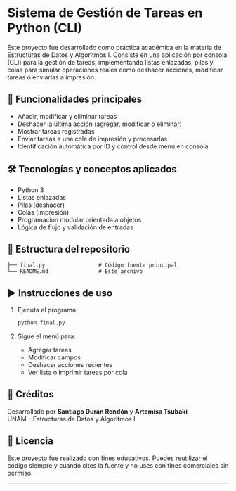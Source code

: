 # Sistema de Gestión de Tareas en Python (CLI)

Este proyecto fue desarrollado como práctica académica en la materia de Estructuras de Datos y Algoritmos I. Consiste en una aplicación por consola (CLI) para la gestión de tareas, implementando listas enlazadas, pilas y colas para simular operaciones reales como deshacer acciones, modificar tareas o enviarlas a impresión.

## 📌 Funcionalidades principales

- Añadir, modificar y eliminar tareas
- Deshacer la última acción (agregar, modificar o eliminar)
- Mostrar tareas registradas
- Enviar tareas a una cola de impresión y procesarlas
- Identificación automática por ID y control desde menú en consola

## 🛠️ Tecnologías y conceptos aplicados

- Python 3
- Listas enlazadas
- Pilas (deshacer)
- Colas (impresión)
- Programación modular orientada a objetos
- Lógica de flujo y validación de entradas

## 📁 Estructura del repositorio

```
├── final.py                 # Código fuente principal
└── README.md                # Este archivo
```

## ▶️ Instrucciones de uso

1. Ejecuta el programa:
   ```bash
   python final.py
   ```

2. Sigue el menú para:
   - Agregar tareas
   - Modificar campos
   - Deshacer acciones recientes
   - Ver lista o imprimir tareas por cola

## 👥 Créditos

Desarrollado por **Santiago Durán Rendón** y **Artemisa Tsubaki**  
UNAM – Estructuras de Datos y Algoritmos I

## 📄 Licencia

Este proyecto fue realizado con fines educativos. Puedes reutilizar el código siempre y cuando cites la fuente y no uses con fines comerciales sin permiso.

---
